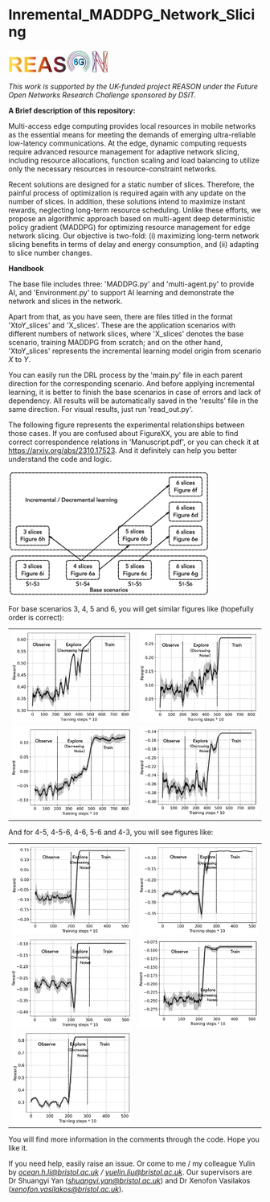 # Inremental_MADDPG_Network_Slicing

<img src="./Figures/logo.png" width="200" />

*This work is supported by the UK-funded project REASON under the Future Open Networks Research Challenge sponsored by DSIT.*

**A Brief description of this repository:** 

Multi-access edge computing provides local resources in mobile networks as the essential means for meeting the demands of emerging ultra-reliable low-latency communications. At the edge, dynamic computing requests require advanced resource management for adaptive network slicing, including resource allocations, function scaling and load balancing to utilize only the necessary resources in resource-constraint networks. 

Recent solutions are designed for a static number of slices. Therefore, the painful process of optimization is required again with any update on the number of slices. In addition, these solutions intend to maximize instant rewards, neglecting long-term resource scheduling. Unlike these efforts, we propose an algorithmic approach based on multi-agent deep deterministic policy gradient (MADDPG) for optimizing resource management for edge network slicing. Our objective is two-fold: (i) maximizing long-term network slicing benefits in terms of delay and energy consumption, and (ii) adapting to slice number changes.

**Handbook** 

The base file includes three: 'MADDPG.py' and 'multi-agent.py' to provide AI, and 'Environment.py' to support AI learning and demonstrate the network and slices in the network.

Apart from that, as you have seen, there are files titled in the format 'XtoY_slices' and 'X_slices'. These are the application scenarios with different numbers of network slices, where 'X_slices' denotes the base scenario, training MADDPG from scratch; and on the other hand, 'XtoY_slices' represents the incremental learning model origin from scenario *X* to *Y*. 

You can easily run the DRL process by the 'main.py' file in each parent direction for the corresponding scenario. And before applying incremental learning, it is better to finish the base scenarios in case of errors and lack of dependency. All results will be automatically saved in the 'results' file in the same direction. For visual results, just run 'read_out.py'.

The following figure represents the experimental relationships between those cases. If you are confused about FigureXX, you are able to find correct correspondence relations in 'Manuscript.pdf', or you can check it at https://arxiv.org/abs/2310.17523. And it definitely can help you better understand the code and logic.

<img src="./Figures/relations.png" width="400" />

For base scenarios 3, 4, 5 and 6, you will get similar figures like (hopefully order is correct):

<table>
    <tr>
        <td><img src="./Figures/3.png" width="400" /></td>
        <td><img src="./Figures/4.png" width="400" /></td>
    </tr>
    <tr>
        <td><img src="./Figures/5.png" width="400" /></td>
        <td><img src="./Figures/6.png" width="400" /></td>
    </tr>
</table>

And for 4-5, 4-5-6, 4-6, 5-6 and 4-3, you will see figures like:

<table>
    <tr>
        <td><img src="./Figures/4-5.png" width="400" /></td>
        <td><img src="./Figures/4-5-6.png" width="400" /></td>
    </tr>
    <tr>
        <td><img src="./Figures/4-6.png" width="400" /></td>
        <td><img src="./Figures/5-6.png" width="400" /></td>
    </tr>
    <tr>
        <td><img src="./Figures/4-3.png" width="400" /></td>
        <td></td>
    </tr>
</table>

You will find more information in the comments through the code. Hope you like it.

If you need help, easily raise an issue. Or come to me / my colleague Yulin by *ocean.h.li@bristol.ac.uk / yuelin.liu@bristol.ac.uk*.
Our supervisors are Dr Shuangyi Yan (*shuangyi.yan@bristol.ac.uk*) and Dr Xenofon Vasilakos (*xenofon.vasilakos@bristol.ac.uk*).

